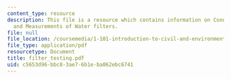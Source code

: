 ```yaml
---
content_type: resource
description: This file is a resource which contains information on Connection, Testing
  and Measurements of Water filters.
file: null
file_location: /coursemedia/1-101-introduction-to-civil-and-environmental-engineering-design-i-fall-2006/c5653d96bbc83ae76b1eba062ebc6741_filter_testing.pdf
file_type: application/pdf
resourcetype: Document
title: filter_testing.pdf
uid: c5653d96-bbc8-3ae7-6b1e-ba062ebc6741
---
```

